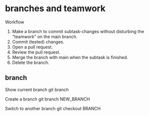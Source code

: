  # branches and teamwork
 
 Workflow
 1. Make a branch to commit subtask-changes without disturbing the "teamwork" on the main branch.
 2. Commit (tested) changes.
 3. Open a pull request.
 4. Review the pull request.
 5. Merge the branch with main when the subtask is finished.
 6. Delete the branch.

## branch
Show current branch
	git branch

Create a branch
	git branch NEW_BRANCH

Switch to another branch
	git checkout BRANCH

